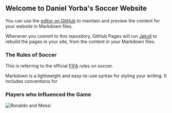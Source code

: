 ## Welcome to Daniel Yorba's Soccer Website

You can use the [editor on GitHub](https://github.com/DanielYorba/Soccer-The-Beautiful-Game/edit/main/README.md) to maintain and preview the content for your website in Markdown files.

Whenever you commit to this repository, GitHub Pages will run [Jekyll](https://jekyllrb.com/) to rebuild the pages in your site, from the content in your Markdown files.

### The Rules of Soccer
This is referring to the official [FIFA](https://img.fifa.com/image/upload/khhloe2xoigyna8juxw3.pdf) rules on soccer. 

Markdown is a lightweight and easy-to-use syntax for styling your writing. It includes conventions for

### Players who Influenced the Game
![Ronaldo and Messi](https://en.as.com/futbol/imagenes/2020/08/29/internacional/1598709280_935915_1598709459_noticia_normal_recorte1.jpg)


